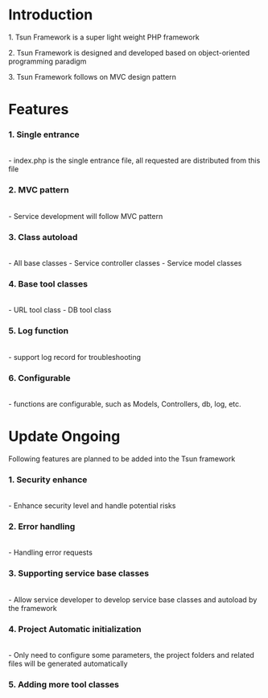 <h1>Introduction</h1>

<p>1.	Tsun Framework is a super light weight PHP framework</p>
<p>2.	Tsun Framework is designed and developed based on object-oriented programming paradigm</p>
<p>3.	Tsun Framework follows on MVC design pattern</p>

<h1>Features</h1>

<p><h3>1.	Single entrance</h3><br>
- index.php is the single entrance file, all requested are distributed from this file
</p>
<p><h3>2.	MVC pattern</h3><br>
-	Service development will follow MVC pattern</p>
<p><h3>3.	Class autoload</h3><br>
-	All base classes
-	Service controller classes
-	Service model classes</p>
<p><h3>4.	Base tool classes</h3><br>
-	URL tool class
-	DB tool class</p>
<p><h3>5.	Log function</h3><br>
- support log record for troubleshooting
<p><h3>6.	Configurable</h3><br>
-	functions are configurable, such as Models, Controllers, db, log, etc.</p>

<h1>Update Ongoing</h1>

<p>Following features are planned to be added into the Tsun framework</p>

<p><h3>1.	Security enhance</h3><br>
- Enhance security level and handle potential risks
<p><h3>2.	Error handling</h3><br>
- Handling error requests
<p><h3>3.	Supporting service base classes</h3><br>
- Allow service developer to develop service base classes and autoload by the framework
<p><h3>4.	Project Automatic initialization</h3><br>
- Only need to configure some parameters, the project folders and related files will be generated automatically
<p><h3>5.	Adding more tool classes</h3></p>


